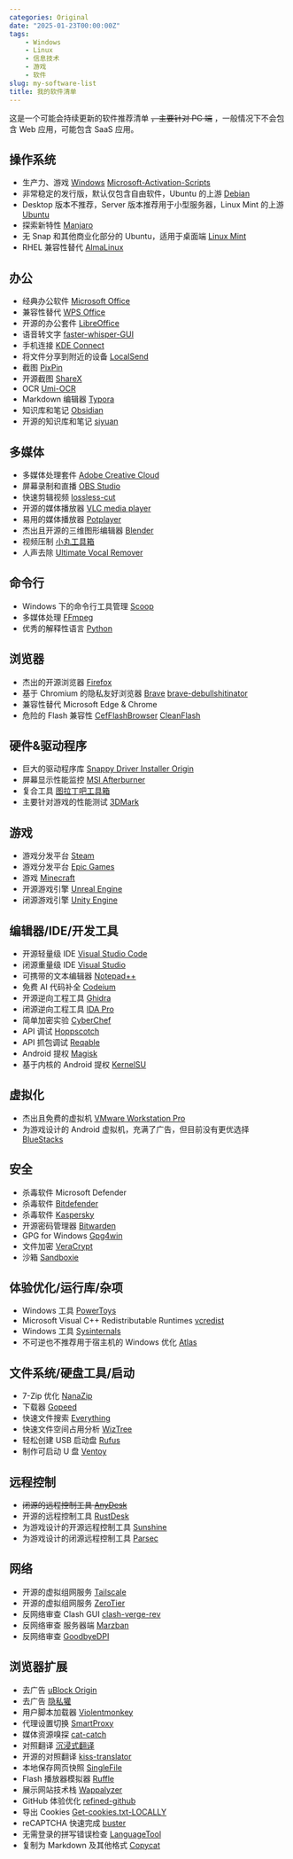 ```yaml
---
categories: Original
date: "2025-01-23T00:00:00Z"
tags:
    - Windows
    - Linux
    - 信息技术
    - 游戏
    - 软件
slug: my-software-list
title: 我的软件清单
---
```


这是一个可能会持续更新的软件推荐清单 ~~，主要针对 PC 端~~ ，一般情况下不会包含 Web 应用，可能包含 SaaS 应用。

## 操作系统

- 生产力、游戏 [Windows](https://www.microsoft.com/zh-cn/software-download/windows11) [Microsoft-Activation-Scripts](https://github.com/massgravel/Microsoft-Activation-Scripts)
- 非常稳定的发行版，默认仅包含自由软件，Ubuntu 的上游 [Debian](https://www.debian.org/)
- Desktop 版本不推荐，Server 版本推荐用于小型服务器，Linux Mint 的上游 [Ubuntu](https://ubuntu.com/)
- 探索新特性 [Manjaro](https://manjaro.org/)
- 无 Snap 和其他商业化部分的 Ubuntu，适用于桌面端 [Linux Mint](https://linuxmint.com/)
- RHEL 兼容性替代 [AlmaLinux](https://almalinux.org/)

## 办公

- 经典办公软件 [Microsoft Office](https://gravesoft.dev/office_c2r_links)
- 兼容性替代 [WPS Office](https://raincandy.tech/wpsoffice_umrse/)
- 开源的办公套件 [LibreOffice](https://www.libreoffice.org/)
- 语音转文字 [faster-whisper-GUI](https://github.com/CheshireCC/faster-whisper-GUI)
- 手机连接 [KDE Connect](https://kdeconnect.kde.org/)
- 将文件分享到附近的设备 [LocalSend](https://github.com/localsend/localsend)
- 截图 [PixPin](https://pixpin.cn/)
- 开源截图 [ShareX](https://github.com/ShareX/ShareX)
- OCR [Umi-OCR](https://github.com/hiroi-sora/Umi-OCR)
- Markdown 编辑器 [Typora](https://typora.io/)
- 知识库和笔记 [Obsidian](https://obsidian.md/)
- 开源的知识库和笔记 [siyuan](https://github.com/siyuan-note/siyuan)

## 多媒体

- 多媒体处理套件 [Adobe Creative Cloud](https://www.reddit.com/r/GenP/wiki/redditgenpguides/)
- 屏幕录制和直播 [OBS Studio](https://obsproject.com/)
- 快速剪辑视频 [lossless-cut](https://github.com/mifi/lossless-cut)
- 开源的媒体播放器 [VLC media player](https://www.videolan.org/vlc/)
- 易用的媒体播放器 [Potplayer](https://potplayer.daum.net/)
- 杰出且开源的三维图形编辑器 [Blender](https://www.blender.org/)
- 视频压制 [小丸工具箱](https://maruko.appinn.me/)
- 人声去除 [Ultimate Vocal Remover](https://github.com/Anjok07/ultimatevocalremovergui)

## 命令行

- Windows 下的命令行工具管理 [Scoop](https://github.com/ScoopInstaller/Scoop)
- 多媒体处理 [FFmpeg](https://www.ffmpeg.org/)
- 优秀的解释性语言 [Python](https://www.python.org/)

## 浏览器

- 杰出的开源浏览器 [Firefox](https://www.mozilla.org/zh-CN/firefox/new/)
- 基于 Chromium 的隐私友好浏览器 [Brave](https://brave.com/) [brave-debullshitinator](https://github.com/MulesGaming/brave-debullshitinator)
- 兼容性替代 Microsoft Edge & Chrome
- 危险的 Flash 兼容性 [CefFlashBrowser](https://github.com/Mzying2001/CefFlashBrowser) [CleanFlash](https://gitlab.com/cleanflash/installer)

## 硬件&驱动程序

- 巨大的驱动程序库 [Snappy Driver Installer Origin](https://www.glenn.delahoy.com/snappy-driver-installer-origin/)
- 屏幕显示性能监控 [MSI Afterburner](https://www.msi.com/Landing/afterburner/graphics-cards)
- 复合工具 [图拉丁吧工具箱](https://www.tbtool.cn/)
- 主要针对游戏的性能测试 [3DMark](https://www.3dmark.com/)

## 游戏

- 游戏分发平台 [Steam](https://store.steampowered.com/about)
- 游戏分发平台 [Epic Games](https://store.epicgames.com/zh-CN/)
- 游戏 [Minecraft](https://github.com/HMCL-dev/HMCL)
- 开源游戏引擎 [Unreal Engine](https://www.unrealengine.com/zh-CN)
- 闭源游戏引擎 [Unity Engine](https://github.com/tylearymf/UniHacker)

## 编辑器/IDE/开发工具

- 开源轻量级 IDE [Visual Studio Code](https://code.visualstudio.com/)
- 闭源重量级 IDE [Visual Studio](https://visualstudio.microsoft.com/)
- 可携带的文本编辑器 [Notepad++](https://notepad-plus-plus.org/)
- 免费 AI 代码补全 [Codeium](https://codeium.com/)
- 开源逆向工程工具 [Ghidra](https://github.com/NationalSecurityAgency/ghidra)
- 闭源逆向工程工具 [IDA Pro](https://web.archive.org/web/20250115023908/https://kaede.jp.net/fkhexrays/)
- 简单加密实验 [CyberChef](https://github.com/gchq/CyberChef)
- API 调试 [Hoppscotch](https://github.com/hoppscotch/hoppscotch)
- API 抓包调试 [Reqable](https://reqable.com/zh-CN/)
- Android 提权 [Magisk](https://github.com/topjohnwu/Magisk)
- 基于内核的 Android 提权 [KernelSU](https://github.com/tiann/KernelSU)

## 虚拟化

- 杰出且免费的虚拟机 [VMware Workstation Pro](https://www.vmware.com/products/desktop-hypervisor/workstation-and-fusion)
- 为游戏设计的 Android 虚拟机，充满了广告，但目前没有更优选择 [BlueStacks](https://www.bluestacks.com/bluestacks-5.html)

## 安全

- 杀毒软件 Microsoft Defender
- 杀毒软件 [Bitdefender](https://www.bitdefender.com/en-us/consumer/free-antivirus)
- 杀毒软件 [Kaspersky](https://www.kaspersky.com/downloads/free-antivirus)
- 开源密码管理器 [Bitwarden](https://bitwarden.com/)
- GPG for Windows [Gpg4win](https://www.gpg4win.org/)
- 文件加密 [VeraCrypt](https://www.veracrypt.fr/en/Home.html)
- 沙箱 [Sandboxie](https://github.com/sandboxie-plus/Sandboxie)

## 体验优化/运行库/杂项

- Windows 工具 [PowerToys](https://github.com/microsoft/PowerToys)
- Microsoft Visual C++ Redistributable Runtimes [vcredist](https://github.com/abbodi1406/vcredist)
- Windows 工具 [Sysinternals](https://learn.microsoft.com/en-us/sysinternals/downloads/sysinternals-suite)
- 不可逆也不推荐用于宿主机的 Windows 优化 [Atlas](https://github.com/Atlas-OS/Atlas)

## 文件系统/硬盘工具/启动

- 7-Zip 优化 [NanaZip](https://github.com/M2Team/NanaZip)
- 下载器 [Gopeed](https://github.com/GopeedLab/gopeed)
- 快速文件搜索 [Everything](https://www.voidtools.com/zh-cn/)
- 快速文件空间占用分析 [WizTree](https://diskanalyzer.com/)
- 轻松创建 USB 启动盘 [Rufus](https://rufus.ie/zh/)
- 制作可启动 U 盘 [Ventoy](https://ventoy.net/cn/index.html)

## 远程控制

- ~~闭源的远程控制工具 [AnyDesk](https://anydesk.com/zhs)~~
- 开源的远程控制工具 [RustDesk](https://rustdesk.com/zh-cn/)
- 为游戏设计的开源远程控制工具 [Sunshine](https://github.com/LizardByte/Sunshine)
- 为游戏设计的闭源远程控制工具 [Parsec](https://parsec.app/)

## 网络

- 开源的虚拟组网服务 [Tailscale](https://tailscale.com/)
- 开源的虚拟组网服务 [ZeroTier](https://www.zerotier.com/)
- 反网络审查 Clash GUI [clash-verge-rev](https://github.com/clash-verge-rev/clash-verge-rev)
- 反网络审查 服务器端 [Marzban](https://github.com/Gozargah/Marzban)
- 反网络审查 [GoodbyeDPI](https://github.com/ValdikSS/GoodbyeDPI)

## 浏览器扩展

- 去广告 [uBlock Origin](https://github.com/gorhill/uBlock)
- 去广告 [隐私獾](https://privacybadger.org/zh-cn/)
- 用户脚本加载器 [Violentmonkey](https://github.com/violentmonkey/violentmonkey)
- 代理设置切换 [SmartProxy](https://github.com/salarcode/SmartProxy)
- 媒体资源嗅探 [cat-catch](https://github.com/xifangczy/cat-catch)
- 对照翻译 [沉浸式翻译](https://immersivetranslate.com/zh-Hans/)
- 开源的对照翻译 [kiss-translator](https://github.com/fishjar/kiss-translator)
- 本地保存网页快照 [SingleFile](https://github.com/gildas-lormeau/SingleFile)
- Flash 播放器模拟器 [Ruffle](https://ruffle.rs/)
- 展示网站技术栈 [Wappalyzer](https://www.wappalyzer.com/)
- GitHub 体验优化 [refined-github](https://github.com/refined-github/refined-github)
- 导出 Cookies [Get-cookies.txt-LOCALLY](https://github.com/kairi003/Get-cookies.txt-LOCALLY)
- reCAPTCHA 快速完成 [buster](https://github.com/dessant/buster)
- 无需登录的拼写错误检查 [LanguageTool](https://languagetool.org/)
- 复制为 Markdown 及其他格式 [Copycat](https://github.com/BlackGlory/Copycat)
